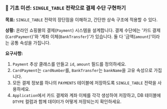 ### 🥉 기초 미션: `SINGLE_TABLE` 전략으로 결제 수단 구현하기

**목표:** `SINGLE_TABLE` 전략의 장단점을 이해하고, 간단한 상속 구조에 적용할 수 있다.

**상황:** 온라인 쇼핑몰의 결제(`Payment`) 시스템을 설계합니다. 결제 수단에는 '카드 결제(`CardPayment`)'와 '계좌 이체(`BankTransfer`)'가 있습니다. 둘 다 '금액(`amount`)'이라는 공통 속성을 가집니다.

**요구사항:**
1. `Payment` 추상 클래스를 만들고 `id`, `amount` 필드를 정의하세요.
2. `CardPayment`는 `cardNumber`를, `BankTransfer`는 `bankName`을 고유 속성으로 가집니다.
3. 모든 결제 정보를 하나의 `PAYMENTS` 테이블에 저장하도록 `SINGLE_TABLE` 전략을 사용하세요.
4. `Application`에서 카드 결제와 계좌 이체를 각각 생성하여 저장하고, DB 테이블에 `DTYPE` 컬럼과 함께 데이터가 어떻게 저장되는지 확인하세요.
